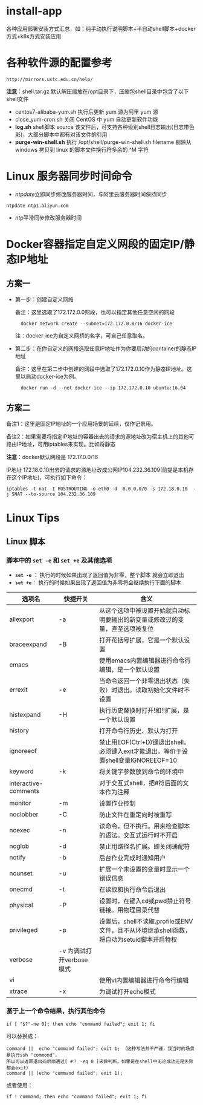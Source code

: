 # install-app
各种应用部署安装方式汇总，如：纯手动执行说明脚本+半自动shell脚本+docker方式+k8s方式安装应用


# 各种软件源的配置参考
    
    http://mirrors.ustc.edu.cn/help/


**注意**：shell.tar.gz 默认解压缩放在/opt目录下，压缩包shell目录中包含了以下shell文件
  * centos7-alibaba-yum.sh 执行后更新 yum 源为阿里 yum 源
  * close_yum-cron.sh 关闭 CentOS 中 yum 自动更新软件功能
  * **log.sh** shell脚本 source 该文件后，可支持各种级别shell日志输出(日志带色彩)，大部分脚本中都有对该文件的引用
  * **purge-win-shell.sh** 执行 /opt/shell/purge-win-shell.sh filename 剔除从 windows 拷贝到 linux 的脚本文件换行符多余的 ^M 字符

# Linux 服务器同步时间命令

- *ntpdate*立即同步修改服务器时间，与阿里云服务器时间保持同步
```shell script
ntpdate ntp1.aliyun.com
```

- *ntp*平滑同步修改服务器时间
  
# Docker容器指定自定义网段的固定IP/静态IP地址
## 方案一
- 第一步：创建自定义网络

    备注：这里选取了172.172.0.0网段，也可以指定其他任意空闲的网段

        docker network create --subnet=172.172.0.0/16 docker-ice

    注：docker-ice为自定义网桥的名字，可自己任意取名。

- 第二步：在你自定义的网段选取任意IP地址作为你要启动的container的静态IP地址

    备注：这里在第二步中创建的网段中选取了172.172.0.10作为静态IP地址。这里以启动docker-ice为例。

        docker run -d --net docker-ice --ip 172.172.0.10 ubuntu:16.04

## 方案二

  备注1：这里是固定IP地址的一个应用场景的延续，仅作记录用。
  
  备注2：如果需要将指定IP地址的容器出去的请求的源地址改为宿主机上的其他可路由IP地址，可用iptables来实现。比如将静态
  
  **注意**：docker默认网段是 172.17.0.0/16
  
  IP地址 172.18.0.10出去的请求的源地址改成公网IP104.232.36.109(前提是本机存在这个IP地址)，可执行如下命令：

    iptables -t nat -I POSTROUTING -o eth0 -d  0.0.0.0/0 -s 172.18.0.10  -j SNAT --to-source 104.232.36.109
    
# Linux Tips

## Linux 脚本

### 脚本中的 `set -e` 和 `set +e` 及其他选项
- **`set -e`** ： 执行的时候如果出现了返回值为非零，整个脚本 就会立即退出 
- **`set +e`**： 执行的时候如果出现了返回值为非零将会继续执行下面的脚本 

| 选项名 | 快捷开关 | 含义 |
| ---- | --- | ---- |		
| allexport | -a | 从这个选项中被设置开始就自动标明要输出的新变量或修改过的变量，直至选项被复位 |
| braceexpand | -B | 打开花括号扩展，它是一个默认设置 |
| emacs | | 使用emacs内置编辑器进行命令行编辑，是一个默认设置 |
| errexit | -e | 当命令返回一个非零退出状态（失败）时退出。读取初始化文件时不设置 |
| histexpand | -H | 执行历史替换时打开!和!!扩展，是一个默认设置 |
| history | | 打开命令行历史、默认为打开 |
| ignoreeof	| | 禁止用EOF(Ctrl+D)键退出shell。必须键入exit才能退出。等价于设置shell变量IGNOREEOF=10 |
| keyword | -k | 将关键字参数放到命令的环境中 |
| interactive-comments | | 对于交互式shell，把#符后面的文本作为注释 |
| monitor | -m | 设置作业控制 |
| noclobber	| -C | 防止文件在重定向时被重写 |
| noexec | -n | 读命令，但不执行。用来检查脚本的语法。交互式运行时不开启 |
| noglob | -d | 禁止用路径名扩展。即关闭通配符 |
| notify | -b | 后台作业完成时通知用户 |
| nounset | -u | 扩展一个未设置的变量时显示一个错误信息 |
| onecmd | -t |在读取和执行命令后退出 |
| physical | -P |设置时，在键入cd或pwd禁止符号链接。用物理目录代替 |
| privileged | -p |设置后，shell不读取.profile或ENV文件，且不从环境继承shell函数，将自动为setuid脚本开启特权 |
| verbose | -v 	为调试打开verbose模式 |
| vi | | 使用vi内置编辑器进行命令行编辑 |
| xtrace | -x | 为调试打开echo模式 |

### 基于上一个命令结果，执行其他命令
```
if [ "$?"-ne 0]; then echo "command failed"; exit 1; fi
```
可以替换成： 
```
command ||  echo "command failed"; exit 1; （这种写法并不严谨，我当时的场景是执行ssh "commond"，
所以可以返回退出码后面通过[ #？ -eq 0 ]来做判断，如果是在shell中无论成功还是失败都会exit）
command || (echo "command failed"; exit 1);
```
或者使用： 
```
if ! command; then echo "command failed"; exit 1; fi
```

      